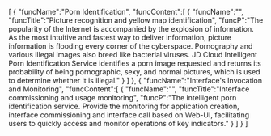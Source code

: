 [
	{
		"funcName":"Porn Identification",
		"funcContent":[
			{
				"funcName":"",
				"funcTitle":"Picture recognition and yellow map identification",
				"funcP":"The popularity of the Internet is accompanied by the explosion of information. As the most intuitive and fastest way to deliver information, picture information is flooding every corner of the cyberspace. Pornography and various illegal images also breed like bacterial viruses. JD Cloud Intelligent Porn Identification Service identifies a porn image requested and returns its probability of being pornographic, sexy, and normal pictures, which is used to determine whether it is illegal."
			}
		]
	},
	{
		"funcName":"Interface's Invocation and Monitoring",
		"funcContent":[
			{
				"funcName":"",
				"funcTitle":"Interface commissioning and usage monitoring",
				"funcP":"The intelligent porn identification service. Provide the monitoring for application creation, interface commissioning and interface call based on Web-UI, facilitating users to quickly access and monitor operations of key indicators."
			}
		]
	}
]